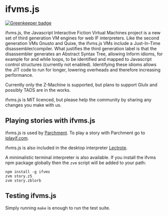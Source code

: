 ifvms.js
========

[![Greenkeeper badge](https://badges.greenkeeper.io/curiousdannii/ifvms.js.svg)](https://greenkeeper.io/)

ifvms.js, the Javascript Interactive Fiction Virtual Machines project is a new set of third generation VM engines for web IF interpreters. Like the second generation VMs Gnusto and Quixe, the ifvms.js VMs include a Just-In-Time disassembler/compiler. What justifies the third generation label is that the disassembler generates an Abstract Syntax Tree, allowing Inform idioms, for example for and while loops, to be identified and mapped to Javascript control structures (currently not enabled). Identifying these idioms allows the JIT code to run for longer, lowering overheads and therefore increasing performance.

Currently only the Z-Machine is supported, but plans to support Glulx and possibly TADS are in the works.

ifvms.js is MIT licenced, but please help the community by sharing any changes you make with us.

Playing stories with ifvms.js
-----------------------------

ifvms.js is used by [Parchment](https://github.com/curiousdannii/parchment). To play a story with Parchment go to [iplayif.com](https://iplayif.com).

ifvms.js is also included in the desktop interpreter [Lectrote](https://github.com/erkyrath/lectrote).

A minimalistic terminal interpreter is also available. If you install the ifvms npm package globally then the `zvm` script will be added to your path:

```
npm install -g ifvms
zvm story.z5
zvm story.zblorb
```

Testing ifvms.js
----------------

Simply running `make` is enough to run the test suite.